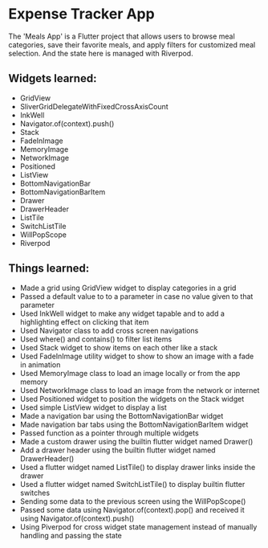 # Expense Tracker App

The 'Meals App' is a Flutter project that allows users to browse meal categories, save their favorite meals, and apply filters for customized meal selection. And the state here is managed with Riverpod.

## Widgets learned:

- GridView
- SliverGridDelegateWithFixedCrossAxisCount
- InkWell
- Navigator.of(context).push()
- Stack
- FadeInImage
- MemoryImage
- NetworkImage
- Positioned
- ListView
- BottomNavigationBar
- BottomNavigationBarItem
- Drawer
- DrawerHeader
- ListTile
- SwitchListTile
- WillPopScope
- Riverpod

## Things learned:

- Made a grid using GridView widget to display categories in a grid
- Passed a default value to to a parameter in case no value given to that parameter
- Used InkWell widget to make any widget tapable and to add a highlighting effect on clicking that item
- Used Navigator class to add cross screen navigations
- Used where() and contains() to filter list items
- Used Stack widget to show items on each other like a stack
- Used FadeInImage utility widget to show to show an image with a fade in animation
- Used MemoryImage class to load an image locally or from the app memory
- Used NetworkImage class to load an image from the network or internet
- Used Positioned widget to position the widgets on the Stack widget
- Used simple ListView widget to display a list
- Made a navigation bar using the BottomNavigationBar widget
- Made navigation bar tabs using the BottomNavigationBarItem widget
- Passed function as a pointer through multiple widgets
- Made a custom drawer using the builtin flutter widget named Drawer()
- Add a drawer header using the builtin flutter widget named DrawerHeader()
- Used a flutter widget named ListTile() to display drawer links inside the drawer
- Used a flutter widget named SwitchListTile() to display builtin flutter switches
- Sending some data to the previous screen using the WillPopScope()
- Passed some data using Navigator.of(context).pop() and received it using Navigator.of(context).push()
- Using Piverpod for cross widget state management instead of manually handling and passing the state
